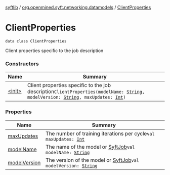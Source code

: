 [syftlib](../../index.md) / [org.openmined.syft.networking.datamodels](../index.md) / [ClientProperties](./index.md)

# ClientProperties

`data class ClientProperties`

Client properties specific to the job description

### Constructors

| Name | Summary |
|---|---|
| [&lt;init&gt;](-init-.md) | Client properties specific to the job description`ClientProperties(modelName: `[`String`](https://kotlinlang.org/api/latest/jvm/stdlib/kotlin/-string/index.html)`, modelVersion: `[`String`](https://kotlinlang.org/api/latest/jvm/stdlib/kotlin/-string/index.html)`, maxUpdates: `[`Int`](https://kotlinlang.org/api/latest/jvm/stdlib/kotlin/-int/index.html)`)` |

### Properties

| Name | Summary |
|---|---|
| [maxUpdates](max-updates.md) | The number of training iterations per cycle`val maxUpdates: `[`Int`](https://kotlinlang.org/api/latest/jvm/stdlib/kotlin/-int/index.html) |
| [modelName](model-name.md) | The name of the model or [SyftJob](../../org.openmined.syft.execution/-syft-job/index.md)`val modelName: `[`String`](https://kotlinlang.org/api/latest/jvm/stdlib/kotlin/-string/index.html) |
| [modelVersion](model-version.md) | The version of the model or [SyftJob](../../org.openmined.syft.execution/-syft-job/index.md)`val modelVersion: `[`String`](https://kotlinlang.org/api/latest/jvm/stdlib/kotlin/-string/index.html) |
